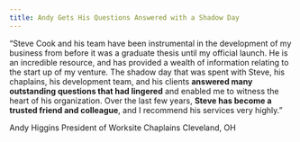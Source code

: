 ```yaml
---
title: Andy Gets His Questions Answered with a Shadow Day
---
```

&#8220;Steve Cook and his team have been instrumental in the development of my business from before it was a graduate thesis until my official launch. He is an incredible resource, and has provided a wealth of information relating to the start up of my venture. The shadow day that was spent with Steve, his chaplains, his development team, and his clients **answered many outstanding questions that had lingered** and enabled me to witness the heart of his organization. Over the last few years, **Steve has become a trusted friend and colleague**, and I recommend his services very highly.&#8221;

Andy Higgins
President of Worksite Chaplains
Cleveland, OH
